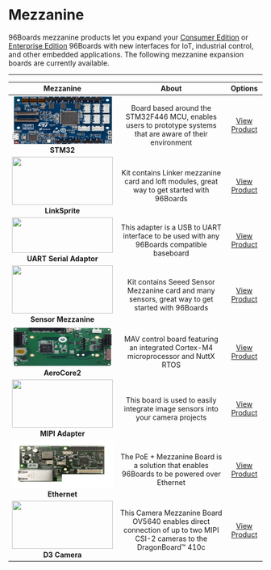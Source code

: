 # Mezzanine

96Boards mezzanine products let you expand your [Consumer Edition](http://www.96boards.org/products/ce/) or [Enterprise Edition](http://www.96boards.org/products/ee/) 96Boards with new interfaces for IoT, industrial control, and other
embedded applications. The following mezzanine expansion boards are currently available.

***

| Mezzanine                               | About                                                   | Options                                 | 
|:---------------------------------------:|:-------------------------------------------------------:|:---------------------:|
| <img src="https://github.com/96boards/website/blob/master/_product/Mezzanine/STM32/images/STM32_Front.png?raw=true" data-canonical-src="https://github.com/96boards/website/blob/master/_product/Mezzanine/STM32/images/STM32_Front.png?raw=true" width="200" height="95" /><br> **STM32**                | Board based around the STM32F446 MCU, enables users to prototype systems that are aware of their environment  | [View Product](STM32/README.md)<br> |
| <img src="https://github.com/96boards/website/blob/master/_product/Mezzanine/LinkSprite/images/LinkSprite_Front.jpg?raw=true" data-canonical-src="https://github.com/96boards/website/blob/master/_product/Mezzanine/LinkSprite/images/LinkSprite_Front.jpg?raw=true" width="200" height="95" /><br> **LinkSprite**           | Kit contains Linker mezzanine card and loft modules, great way to get started with 96Boards  | [View Product](LinkSprite/README.md)<br> |
| <img src="https://github.com/96boards/website/blob/master/_product/Mezzanine/UARTSerial/images/96boards-uarts-seed4-crop.jpg?raw=true" data-canonical-src="https://github.com/96boards/website/blob/master/_product/Mezzanine/UARTSerial/images/96boards-uarts-seed4-crop.jpg?raw=true" width="200" height="70" /><br> **UART Serial Adaptor**  | This adapter is a USB to UART interface to be used with any 96Boards compatible baseboard  | [View Product](UARTSerial/README.md)<br>|
| <img src="https://github.com/96boards/website/blob/master/_product/Mezzanine/SensorsMezz/images/96Boards-Sensors-2.jpg?raw=true" data-canonical-src="https://github.com/96boards/website/blob/master/_product/Mezzanine/SensorsMezz/images/96Boards-Sensors-2.jpg?raw=true" width="200" height="95" /><br> **Sensor Mezzanine**     | Kit contains Seeed Sensor Mezzanine card and many sensors, great way to get started with 96Boards  | [View Product](SensorsMezz/README.md)<br>|
| <img src="https://github.com/96boards/website/blob/master/_product/Mezzanine/AeroCore2/images/AeroCore-2-Mezzanine-front.jpg?raw=true" data-canonical-src="https://github.com/96boards/website/blob/master/_product/Mezzanine/AeroCore2/images/AeroCore-2-Mezzanine-front.jpg?raw=true" width="200" height="80" /><br> **AeroCore2**            | MAV control board featuring an integrated Cortex-M4 microprocessor and NuttX RTOS  | [View Product](AeroCore2/README.md)<br>|
| <img src="https://github.com/96boards/website/blob/master/_product/Mezzanine/MIPIAdapter/images/IMG_1297.jpg?raw=true" data-canonical-src="https://github.com/96boards/website/blob/master/_product/Mezzanine/MIPIAdapter/images/IMG_1297.jpg?raw=true" width="200" height="95" /><br> **MIPI Adapter**         | This board is used to easily integrate image sensors into your camera projects  | [View Product](MIPIAdapter/README.md)<br>|
| <img src="https://github.com/96boards/website/blob/master/_product/Mezzanine/EthernetCard/Images/Ethernet_Front.jpg?raw=true" data-canonical-src="https://github.com/96boards/website/blob/master/_product/Mezzanine/EthernetCard/Images/Ethernet_Front.jpg?raw=true" width="200" height="95" /><br> **Ethernet**             | The PoE + Mezzanine Board is a solution that enables 96Boards to be powered over Ethernet  | [View Product](EthernetCard/README.md)<br>|
| <img src="https://github.com/96boards/website/blob/master/_product/Mezzanine/D3Camera/Images/Camera%20Mezzanine%20Board%20OV5640_front.jpg?raw=true" data-canonical-src="https://github.com/96boards/website/blob/master/_product/Mezzanine/D3Camera/Images/Camera%20Mezzanine%20Board%20OV5640_front.jpg?raw=true" width="200" height="95" /><br> **D3 Camera**            | This Camera Mezzanine Board OV5640 enables direct connection of up to two MIPI CSI-2 cameras to the DragonBoard™ 410c  | [View Product](D3Camera/README.md)<br>|
